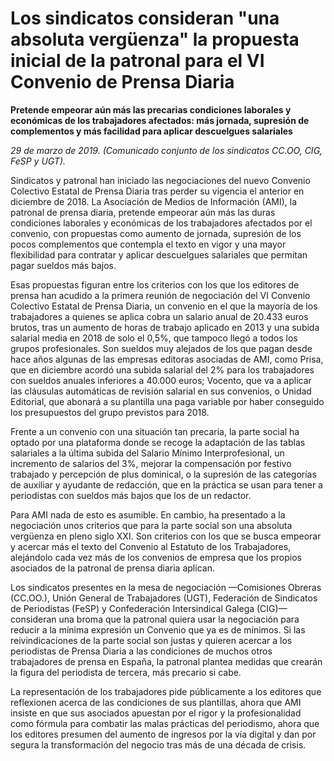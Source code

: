 # Los sindicatos consideran "una absoluta vergüenza" la propuesta inicial de la patronal para el VI Convenio de Prensa Diaria

**Pretende empeorar aún más las precarias condiciones laborales y económicas de los trabajadores afectados: más jornada, supresión de complementos y más facilidad para aplicar descuelgues salariales**

*29 de marzo de 2019. (Comunicado conjunto de los sindicatos CC.OO, CIG, FeSP y UGT).*

Sindicatos y patronal han iniciado las negociaciones del nuevo Convenio Colectivo Estatal de Prensa Diaria tras perder su vigencia el anterior en diciembre de 2018. La Asociación de Medios de Información (AMI), la patronal de prensa diaria, pretende empeorar aún más las duras condiciones laborales y económicas de los trabajadores afectados por el convenio, con propuestas como aumento de jornada, supresión de los pocos complementos que contempla el texto en vigor y una mayor flexibilidad para contratar y aplicar descuelgues salariales que permitan pagar sueldos más bajos.

Esas propuestas figuran entre los criterios con los que los editores de prensa han acudido a la primera reunión de negociación del VI Convenio Colectivo Estatal de Prensa Diaria, un convenio en el que la mayoría de los trabajadores a quienes se aplica cobra un salario anual de 20.433 euros brutos, tras un aumento de horas de trabajo aplicado en 2013 y una subida salarial media en 2018 de solo el 0,5%, que tampoco llegó a todos los grupos profesionales. Son sueldos muy alejados de los que pagan desde hace años algunas de las empresas editoras asociadas de AMI, como Prisa, que en diciembre acordó una subida salarial del 2% para los trabajadores con sueldos anuales inferiores a 40.000 euros; Vocento, que va a aplicar las cláusulas automáticas de revisión salarial en sus convenios, o Unidad Editorial, que abonará a su plantilla una paga variable por haber conseguido los presupuestos del grupo previstos para 2018.

Frente a un convenio con una situación tan precaria, la parte social ha optado por una plataforma donde se recoge la adaptación de las tablas salariales a la última subida del Salario Mínimo Interprofesional, un incremento de salarios del 3%, mejorar la compensación por festivo trabajado y percepción de plus dominical, o la supresión de las categorías de auxiliar y ayudante de redacción, que en la práctica se usan para tener a periodistas con sueldos más bajos que los de un redactor.

Para AMI nada de esto es asumible. En cambio, ha presentado a la negociación unos criterios que para la parte social son una absoluta vergüenza en pleno siglo XXI. Son criterios con los que se busca empeorar y acercar más el texto del Convenio al Estatuto de los Trabajadores, alejándolo cada vez más de los convenios de empresa que los propios asociados de la patronal de prensa diaria aplican.

Los sindicatos presentes en la mesa de negociación —Comisiones Obreras (CC.OO.), Unión General de Trabajadores (UGT), Federación de Sindicatos de Periodistas (FeSP) y Confederación Intersindical Galega (CIG)— consideran una broma que la patronal quiera usar la negociación para reducir a la mínima expresión un Convenio que ya es de mínimos. Si las reivindicaciones de la parte social son justas y quieren acercar a los periodistas de Prensa Diaria a las condiciones de muchos otros trabajadores de prensa en España, la patronal plantea medidas que crearán la figura del periodista de tercera, más precario si cabe.

La representación de los trabajadores pide públicamente a los editores que reflexionen acerca de las condiciones de sus plantillas, ahora que AMI insiste en que sus asociados apuestan por el rigor y la profesionalidad como fórmula para combatir las malas prácticas del periodismo, ahora que los editores presumen del aumento de ingresos por la vía digital y dan por segura la transformación del negocio tras más de una década de crisis.
